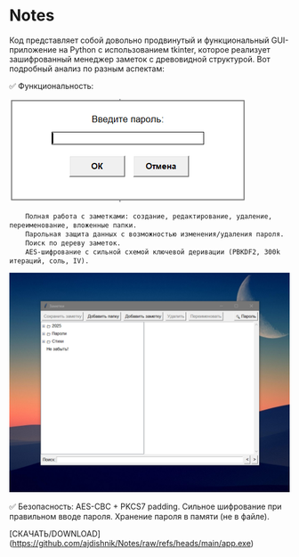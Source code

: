 # Notes
Код представляет собой довольно продвинутый и функциональный GUI-приложение на Python с использованием tkinter, которое реализует зашифрованный менеджер заметок с древовидной структурой. Вот подробный анализ по разным аспектам:

✅  Функциональность:

![alt text](Screenshot1.png) 

        Полная работа с заметками: создание, редактирование, удаление, переименование, вложенные папки.
        Парольная защита данных с возможностью изменения/удаления пароля.
        Поиск по дереву заметок.
        AES-шифрование с сильной схемой ключевой деривации (PBKDF2, 300k итераций, соль, IV).
        
![alt text](Screenshot2.png) 

 ✅    Безопасность:
        AES-CBC + PKCS7 padding.
        Сильное шифрование при правильном вводе пароля.
        Хранение пароля в памяти (не в файле).

        
[СКАЧАТЬ/DOWNLOAD] (https://github.com/ajdishnik/Notes/raw/refs/heads/main/app.exe)
